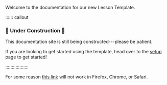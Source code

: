Welcome to the documentation for our new Lesson Template. 

:::::: callout

### :construction: Under Construction :construction:

This documentation site is still being constructed---please be patient.

If you are looking to get started using the template, head over to the 
[setup](setup.html) page to get started!

::::::::::::::::::

For some reason [this link](https://zkamvar.netlify.app/) will not work in 
Firefox, Chrome, or Safari.

